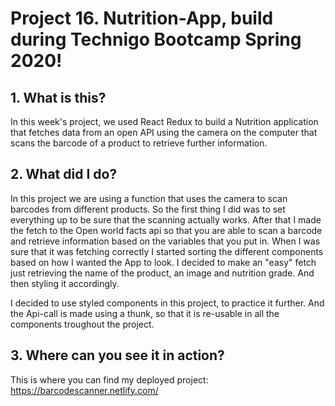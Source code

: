 # Project 16. Nutrition-App, build during Technigo Bootcamp Spring 2020!

## 1. What is this?

In this week's project, we used React Redux to build a Nutrition application that fetches data from an open API using the camera on the computer that scans the barcode of a product to retrieve further information. 

## 2. What did I do?
In this project we are using a function that uses the camera to scan barcodes from different products. So the first thing I did was to set everything up to be sure that the scanning actually works. After that I made the fetch to the Open world facts api so that you are able to scan a barcode and retrieve information based on the variables that you put in. When I was sure that it was fetching correctly I started sorting the different components based on how I wanted the App to look. I decided to make an "easy" fetch just retrieving the name of the product, an image and nutrition grade. And then styling it accordingly. 

I decided to use styled components in this project, to practice it further. And the Api-call is made using a thunk, so that it is re-usable in all the components troughout the project. 



## 3. Where can you see it in action?

This is where you can find my deployed project:
https://barcodescanner.netlify.com/
